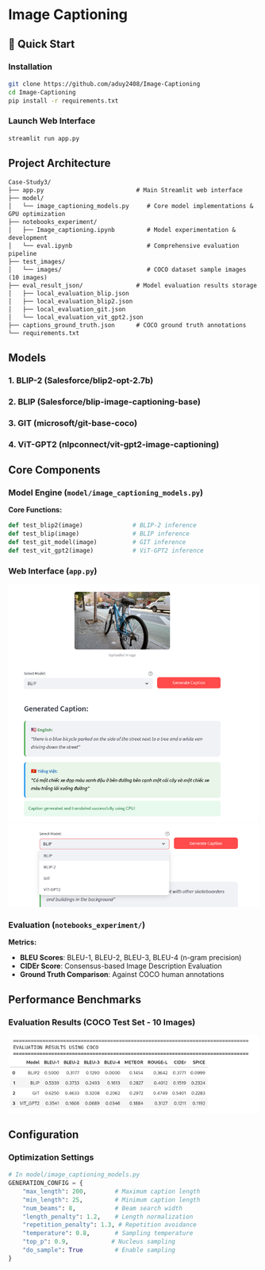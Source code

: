 # Image Captioning 

## 🚀 Quick Start


### Installation
```bash
git clone https://github.com/aduy2408/Image-Captioning
cd Image-Captioning
pip install -r requirements.txt
```

### Launch Web Interface
```bash
streamlit run app.py
```

## Project Architecture

```
Case-Study3/
├── app.py                          # Main Streamlit web interface
├── model/
│   └── image_captioning_models.py     # Core model implementations & GPU optimization
├── notebooks_experiment/
│   ├── Image_captioning.ipynb         # Model experimentation & development
│   └── eval.ipynb                     # Comprehensive evaluation pipeline
├── test_images/
│   └── images/                        # COCO dataset sample images (10 images)
├── eval_result_json/               # Model evaluation results storage
│   ├── local_evaluation_blip.json
│   ├── local_evaluation_blip2.json
│   ├── local_evaluation_git.json
│   └── local_evaluation_vit_gpt2.json
├── captions_ground_truth.json      # COCO ground truth annotations
└── requirements.txt               
```

## Models

### 1. **BLIP-2** (Salesforce/blip2-opt-2.7b)

### 2. **BLIP** (Salesforce/blip-image-captioning-base)

### 3. **GIT** (microsoft/git-base-coco)

### 4. **ViT-GPT2** (nlpconnect/vit-gpt2-image-captioning)

## Core Components

### Model Engine (`model/image_captioning_models.py`)

**Core Functions:**
```python
def test_blip2(image)              # BLIP-2 inference
def test_blip(image)               # BLIP inference  
def test_git_model(image)          # GIT inference
def test_vit_gpt2(image)           # ViT-GPT2 inference
```

### Web Interface (`app.py`)
![Web Interface](./screenshots/interface.png)
![Model selection](./screenshots/models.png)
### Evaluation (`notebooks_experiment/`)

**Metrics:**
- **BLEU Scores**: BLEU-1, BLEU-2, BLEU-3, BLEU-4 (n-gram precision)
- **CIDEr Score**: Consensus-based Image Description Evaluation
- **Ground Truth Comparison**: Against COCO human annotations


## Performance Benchmarks

### Evaluation Results (COCO Test Set - 10 Images)

![Results](./screenshots/results.png)


## Configuration

### Optimization Settings
```python
# In model/image_captioning_models.py
GENERATION_CONFIG = {
    "max_length": 200,        # Maximum caption length
    "min_length": 25,         # Minimum caption length  
    "num_beams": 8,           # Beam search width
    "length_penalty": 1.2,    # Length normalization
    "repetition_penalty": 1.3, # Repetition avoidance
    "temperature": 0.8,       # Sampling temperature
    "top_p": 0.9,            # Nucleus sampling
    "do_sample": True         # Enable sampling
}
```

